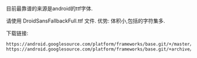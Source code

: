 目前最靠谱的来源是android的ttf字体.

请使用 DroidSansFallbackFull.ttf 文件.
优势: 体积小,包括的字符集多.

下载链接:
```
https://android.googlesource.com/platform/frameworks/base.git/+/master/data/fonts/
https://android.googlesource.com/platform/frameworks/base.git/+archive/master/data/fonts.tar.gz
```